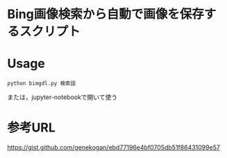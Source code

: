 # Bing画像検索から自動で画像を保存するスクリプト

# Usage
```
python bimgdl.py 検索語
```
または，jupyter-notebookで開いて使う

# 参考URL

https://gist.github.com/genekogan/ebd77196e4bf0705db51f86431099e57
